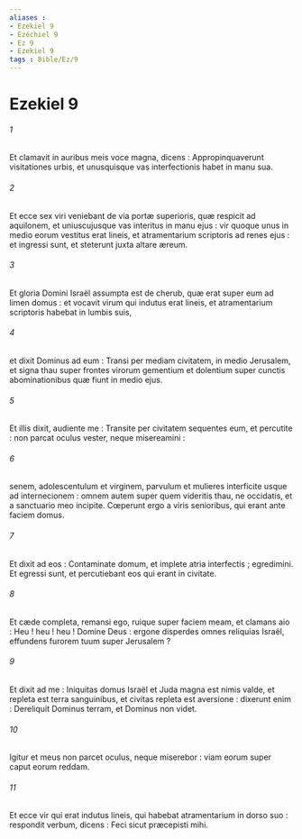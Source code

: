 ```yaml
---
aliases : 
- Ezekiel 9
- Ézéchiel 9
- Ez 9
- Ezekiel 9
tags : Bible/Ez/9
---
```


# Ezekiel 9

###### 1
Et clamavit in auribus meis voce magna, dicens : Appropinquaverunt visitationes urbis, et unusquisque vas interfectionis habet in manu sua.
###### 2
Et ecce sex viri veniebant de via portæ superioris, quæ respicit ad aquilonem, et uniuscujusque vas interitus in manu ejus : vir quoque unus in medio eorum vestitus erat lineis, et atramentarium scriptoris ad renes ejus : et ingressi sunt, et steterunt juxta altare æreum.
###### 3
Et gloria Domini Israël assumpta est de cherub, quæ erat super eum ad limen domus : et vocavit virum qui indutus erat lineis, et atramentarium scriptoris habebat in lumbis suis,
###### 4
et dixit Dominus ad eum : Transi per mediam civitatem, in medio Jerusalem, et signa thau super frontes virorum gementium et dolentium super cunctis abominationibus quæ fiunt in medio ejus.
###### 5
Et illis dixit, audiente me : Transite per civitatem sequentes eum, et percutite : non parcat oculus vester, neque misereamini :
###### 6
senem, adolescentulum et virginem, parvulum et mulieres interficite usque ad internecionem : omnem autem super quem videritis thau, ne occidatis, et a sanctuario meo incipite. Cœperunt ergo a viris senioribus, qui erant ante faciem domus.
###### 7
Et dixit ad eos : Contaminate domum, et implete atria interfectis ; egredimini. Et egressi sunt, et percutiebant eos qui erant in civitate.
###### 8
Et cæde completa, remansi ego, ruique super faciem meam, et clamans aio : Heu ! heu ! heu ! Domine Deus : ergone disperdes omnes reliquias Israël, effundens furorem tuum super Jerusalem ?
###### 9
Et dixit ad me : Iniquitas domus Israël et Juda magna est nimis valde, et repleta est terra sanguinibus, et civitas repleta est aversione : dixerunt enim : Dereliquit Dominus terram, et Dominus non videt.
###### 10
Igitur et meus non parcet oculus, neque miserebor : viam eorum super caput eorum reddam.
###### 11
Et ecce vir qui erat indutus lineis, qui habebat atramentarium in dorso suo : respondit verbum, dicens : Feci sicut præcepisti mihi.
